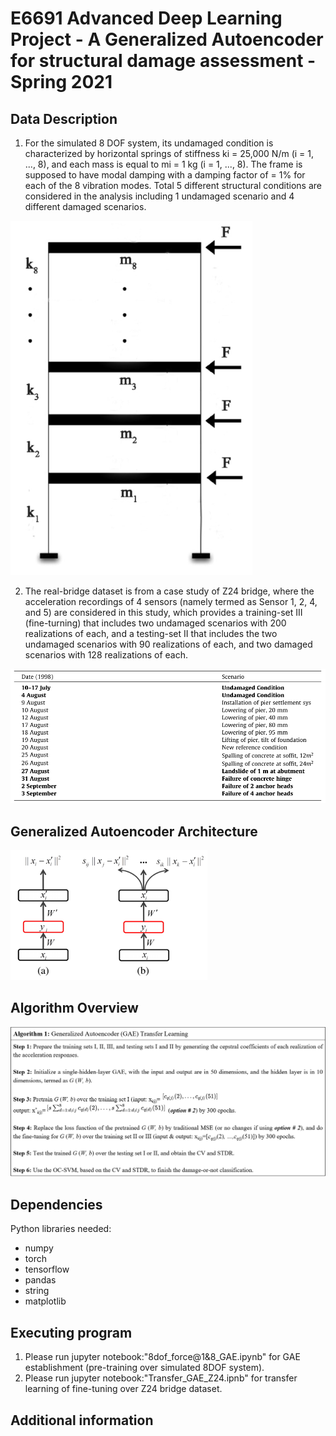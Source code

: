 # E6691 Advanced Deep Learning Project - A Generalized Autoencoder for structural damage assessment - Spring 2021
## Data Description
1. For the simulated 8 DOF system, its undamaged condition is characterized by horizontal springs of stiffness ki = 25,000 N/m (i = 1, ..., 8), and each mass is equal to mi = 1 kg (i = 1, ..., 8). The frame is supposed to have modal damping with a damping factor of  = 1% for each of the 8 vibration modes. Total 5 different structural conditions are considered in the analysis including 1 undamaged scenario and 4 different damaged scenarios.

![GitHub Logo](./8DOF.png)

2. The real-bridge dataset is from a case study of Z24 bridge, where the acceleration recordings of 4 sensors (namely termed as Sensor 1, 2, 4, and 5) are considered in this study, which provides a training-set III (fine-turning) that includes two undamaged scenarios with 200 realizations of each, and a testing-set II that includes the two undamaged scenarios with 90 realizations of each, and two damaged scenarios with 128 realizations of each.

![GitHub Logo](./Z24data.png)

## Generalized Autoencoder Architecture

![GitHub Logo](./GAE.png)

## Algorithm Overview

![GitHub Logo](./algorithm_gae.png)

## Dependencies
Python libraries needed:
* numpy
* torch
* tensorflow
* pandas
* string
* matplotlib

## Executing program
1. Please run jupyter notebook:"8dof_force@1&8_GAE.ipynb" for GAE establishment (pre-training over simulated 8DOF system).
2. Please run jupyter notebook:"Transfer_GAE_Z24.ipnb" for transfer learning of fine-tuning over Z24 bridge dataset.


## Additional information
 
